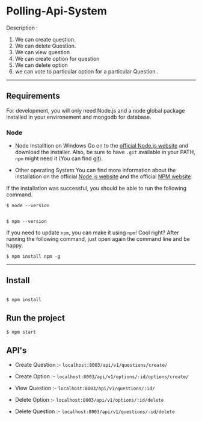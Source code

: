 # Polling-Api-System
Description :
1. We can create question.
2. We can delete Question.
3. We can view question
4. We can create option for question
5. We can delete option
6. we can vote to particular option for a particular Question .
***

## Requirements
For development, you will only need Node.js and a node global package installed in your environement and mongodb for database.

### Node
* Node Installtion on Windows
  Go on to the [official Node.js website](https://nodejs.org/en/) and download the installer. Also, be sure to have `.git`  available in your PATH,
  `npm` might need it (You can find [git](https://git-scm.com/)).
  
 * Other operating System
   You can find more information about the installation on the official [Node.js website](https://nodejs.org/en/) and the official [NPM website](https://www.npmjs.com/).
  
  If the installation was successful, you should be able to run the following command.
  ```
  $ node --version
 

  $ npm --version
  
 ```
 
 If you need to update `npm`, you can make it using `npm`! Cool right? After running the following command, just open again the command line and be happy.
 ```
 $ npm install npm -g
 
 ```
 ---

## Install

```

$ npm install
```
## Run the project

```
$ npm start

```

## API's

* Create Question :-
``` localhost:8003/api/v1/questions/create/ ```

* Create Option :-
``` localhost:8003/api/v1/options/:id/options/create/ ```

* View Question :-
``` localhost:8003/api/v1/questions/:id/ ```

* Delete Option :-
``` localhost:8003/api/v1/options/:id/delete ```

* Delete Question :-
``` localhost:8003/api/v1/questions/:id/delete ```
